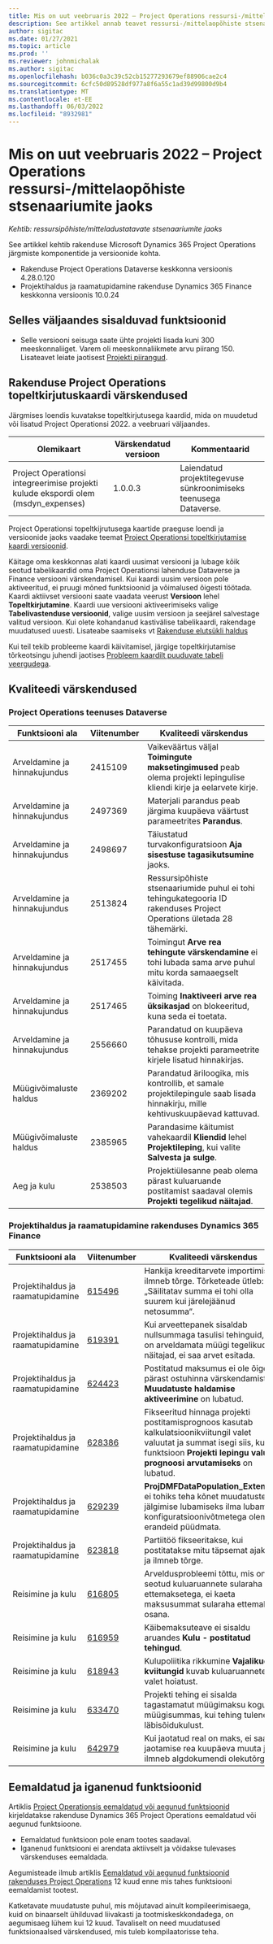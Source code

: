 ```yaml
---
title: Mis on uut veebruaris 2022 – Project Operations ressursi-/mittelaopõhiste stsenaariumite jaoks
description: See artikkel annab teavet ressursi-/mittelaopõhiste stsenaariumite jaoks mõeldud rakenduse Project Operations 2022. aasta veebruari väljalaskes saadaolevate kvaliteedi värskenduste kohta.
author: sigitac
ms.date: 01/27/2021
ms.topic: article
ms.prod: ''
ms.reviewer: johnmichalak
ms.author: sigitac
ms.openlocfilehash: b036c0a3c39c52cb15277293679ef88906cae2c4
ms.sourcegitcommit: 6cfc50d89528df977a8f6a55c1ad39d99800d9b4
ms.translationtype: MT
ms.contentlocale: et-EE
ms.lasthandoff: 06/03/2022
ms.locfileid: "8932981"
---
```

# <a name="whats-new-february-2022---project-operations-for-resourcenon-stocked-based-scenarios"></a>Mis on uut veebruaris 2022 – Project Operations ressursi-/mittelaopõhiste stsenaariumite jaoks

*Kehtib: ressursipõhiste/mitteladustatavate stsenaariumite jaoks*

See artikkel kehtib rakenduse Microsoft Dynamics 365 Project Operations järgmiste komponentide ja versioonide kohta.

- Rakenduse Project Operations Dataverse keskkonna versioonis 4.28.0.120
- Projektihaldus ja raamatupidamine rakenduse Dynamics 365 Finance keskkonna versioonis 10.0.24

## <a name="features-included-in-this-release"></a>Selles väljaandes sisalduvad funktsioonid

- Selle versiooni seisuga saate ühte projekti lisada kuni 300 meeskonnaliiget. Varem oli meeskonnaliikmete arvu piirang 150. Lisateavet leiate jaotisest [Projekti piirangud](../project-management/create-wbs.md#project-limitations).

## <a name="project-operations-dual-write-map-updates"></a>Rakenduse Project Operations topeltkirjutuskaardi värskendused

Järgmises loendis kuvatakse topeltkirjutusega kaardid, mida on muudetud või lisatud Project Operationsi 2022. a veebruari väljaandes.

| Olemikaart | Värskendatud versioon | Kommentaarid |
| --- | --- | --- |
| Project Operationsi integreerimise projekti kulude ekspordi olem (msdyn\_expenses) | 1.0.0.3 | Laiendatud projektitegevuse sünkroonimiseks teenusega Dataverse. |

Project Operationsi topeltkijrutusega kaartide praeguse loendi ja versioonide jaoks vaadake teemat [Project Operationsi topeltkirjutamise kaardi versioonid](../environment/resource-dual-write-maps.md).

Käitage oma keskkonnas alati kaardi uusimat versiooni ja lubage kõik seotud tabelikaardid oma Project Operationsi lahenduse Dataverse ja Finance versiooni värskendamisel. Kui kaardi uusim versioon pole aktiveeritud, ei pruugi mõned funktsioonid ja võimalused õigesti töötada. Kaardi aktiivset versiooni saate vaadata veerust **Versioon** lehel **Topeltkirjutamine**. Kaardi uue versiooni aktiveerimiseks valige **Tabelivastenduse versioonid**, valige uusim versioon ja seejärel salvestage valitud versioon. Kui olete kohandanud kastivälise tabelikaardi, rakendage muudatused uuesti. Lisateabe saamiseks vt [Rakenduse elutsükli haldus](/dynamics365/fin-ops-core/dev-itpro/data-entities/dual-write/app-lifecycle-management)

Kui teil tekib probleeme kaardi käivitamisel, järgige topeltkirjutamise tõrkeotsingu juhendi jaotises [Probleem kaardilt puuduvate tabeli veergudega](/dynamics365/fin-ops-core/dev-itpro/data-entities/dual-write/dual-write-troubleshooting-finops-upgrades#missing-table-columns-issue-on-maps).

## <a name="quality-updates"></a>Kvaliteedi värskendused

### <a name="project-operations-on-dataverse"></a>Project Operations teenuses Dataverse

| Funktsiooni ala | Viitenumber | Kvaliteedi värskendus |
| --- | --- | --- |
| Arveldamine ja hinnakujundus | 2415109 | Vaikeväärtus väljal **Toimingute maksetingimused** peab olema projekti lepingulise kliendi kirje ja eelarvete kirje. |
| Arveldamine ja hinnakujundus | 2497369 | Materjali parandus peab järgima kuupäeva väärtust parameetrites **Parandus**. |
| Arveldamine ja hinnakujundus | 2498697 | Täiustatud turvakonfiguratsioon **Aja sisestuse tagasikutsumine** jaoks. |
| Arveldamine ja hinnakujundus | 2513824 | Ressursipõhiste stsenaariumide puhul ei tohi tehingukategooria ID rakenduses Project Operations ületada 28 tähemärki. |
| Arveldamine ja hinnakujundus | 2517455 | Toimingut **Arve rea tehingute värskendamine** ei tohi lubada sama arve puhul mitu korda samaaegselt käivitada. |
| Arveldamine ja hinnakujundus | 2517465 | Toiming **Inaktiveeri arve rea üksikasjad** on blokeeritud, kuna seda ei toetata. |
| Arveldamine ja hinnakujundus | 2556660 | Parandatud on kuupäeva tõhususe kontrolli, mida tehakse projekti parameetrite kirjele lisatud hinnakirjas. |
|   Müügivõimaluste haldus | 2369202 | Parandatud äriloogika, mis kontrollib, et samale projektilepingule saab lisada hinnakirju, mille kehtivuskuupäevad kattuvad. |
| Müügivõimaluste haldus | 2385965 | Parandasime käitumist vahekaardil **Kliendid** lehel **Projektileping**, kui valite **Salvesta ja sulge**. |
| Aeg ja kulu | 2538503 | Projektiülesanne peab olema pärast kuluaruande postitamist saadaval olemis **Projekti tegelikud näitajad**. |

### <a name="project-management-and-accounting-on-dynamics-365-finance"></a>Projektihaldus ja raamatupidamine rakenduses Dynamics 365 Finance

| Funktsiooni ala | Viitenumber | Kvaliteedi värskendus |
| --- | --- | --- |
| Projektihaldus ja raamatupidamine | [615496](https://fix.lcs.dynamics.com/Issue/Details/?bugId=615496) | Hankija kreeditarvete importimisel ilmneb tõrge. Tõrketeade ütleb: „Säilitatav summa ei tohi olla suurem kui järelejäänud netosumma“. |
| Projektihaldus ja raamatupidamine | [619391](https://fix.lcs.dynamics.com/Issue/Details/?bugId=619391) | Kui arveettepanek sisaldab nullsummaga tasulisi tehinguid, mis on arveldamata müügi tegelikud näitajad, ei saa arvet esitada. |
| Projektihaldus ja raamatupidamine | [624423](https://fix.lcs.dynamics.com/Issue/Details/?bugId=624423) | Postitatud maksumus ei ole õige pärast ostuhinna värskendamist ja **Muudatuste haldamise aktiveerimine** on lubatud.|
| Projektihaldus ja raamatupidamine | [628386](https://fix.lcs.dynamics.com/Issue/Details/?bugId=628386) | Fikseeritud hinnaga projekti postitamisprognoos kasutab kalkulatsioonikviitungil valet valuutat ja summat isegi siis, kui funktsioon **Projekti lepingu valuuta prognoosi arvutamiseks** on lubatud. |
| Projektihaldus ja raamatupidamine | [629239](https://fix.lcs.dynamics.com/Issue/Details/?bugId=629239) | **ProjDMFDataPopulation\_Extension** ei tohiks teha kõnet muudatuste jälgimise lubamiseks ilma lubamata konfiguratsioonivõtmetega olemite erandeid püüdmata. |
| Projektihaldus ja raamatupidamine | [623818](https://fix.lcs.dynamics.com/Issue/Details/?bugId=623818) | Partiitöö fikseeritakse, kui postitatakse mitu täpsemat ajakirjet ja ilmneb tõrge. |
| Reisimine ja kulu | [616805](https://fix.lcs.dynamics.com/Issue/Details/?bugId=616805) | Arveldusprobleemi tõttu, mis on seotud kuluaruannete sularaha ettemaksetega, ei kaeta maksusummat sularaha ettemakse osana. |
| Reisimine ja kulu | [616959](https://fix.lcs.dynamics.com/Issue/Details/?bugId=616959) | Käibemaksuteave ei sisaldu aruandes **Kulu - postitatud tehingud**. |
| Reisimine ja kulu | [618943](https://fix.lcs.dynamics.com/Issue/Details/?bugId=618943) | Kulupoliitika rikkumine **Vajalikud kviitungid** kuvab kuluaruannetel valet hoiatust. |
| Reisimine ja kulu | [633470](https://fix.lcs.dynamics.com/Issue/Details/?bugId=633470) | Projekti tehing ei sisalda tagastamatut müügimaksu kogu müügisummas, kui tehing tuleneb läbisõidukulust. |
| Reisimine ja kulu | [642979](https://fix.lcs.dynamics.com/Issue/Details/?bugId=642979) | Kui jaotatud real on maks, ei saa te jaotamise rea kuupäeva muuta ja ilmneb algdokumendi olekutõrge. |

## <a name="removed-and-deprecated-features"></a>Eemaldatud ja iganenud funktsioonid

Artiklis [Project Operationsis eemaldatud või aegunud funktsioonid](removed-depreciated-features-project.md) kirjeldatakse rakenduse Dynamics 365 Project Operations eemaldatud või aegunud funktsioone.

- Eemaldatud funktsioon pole enam tootes saadaval.
- Iganenud funktsiooni ei arendata aktiivselt ja võidakse tulevases värskenduses eemaldada.

Aegumisteade ilmub artiklis [Eemaldatud või aegunud funktsioonid rakenduses Project Operations](removed-depreciated-features-project.md) 12 kuud enne mis tahes funktsiooni eemaldamist tootest.

Katketavate muudatuste puhul, mis mõjutavad ainult kompileerimisaega, kuid on binaarselt ühilduvad liivakasti ja tootmiskeskkondadega, on aegumisaeg lühem kui 12 kuud. Tavaliselt on need muudatused funktsionaalsed värskendused, mis tuleb kompilaatorisse teha.
